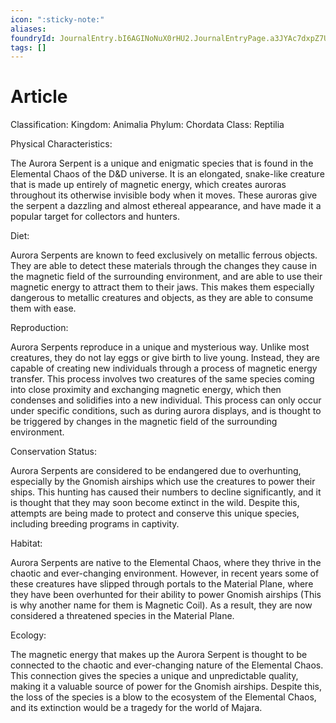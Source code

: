 ```yaml
---
icon: ":sticky-note:"
aliases: 
foundryId: JournalEntry.bI6AGINoNuX0rHU2.JournalEntryPage.a3JYAc7dxpZ7UqK6
tags: []
---
```


# Article
Classification: Kingdom: Animalia Phylum: Chordata Class: Reptilia

Physical Characteristics: 

The Aurora Serpent is a unique and enigmatic species that is found in the Elemental Chaos of the D&D universe. It is an elongated, snake-like creature that is made up entirely of magnetic energy, which creates auroras throughout its otherwise invisible body when it moves. These auroras give the serpent a dazzling and almost ethereal appearance, and have made it a popular target for collectors and hunters.

Diet: 

Aurora Serpents are known to feed exclusively on metallic ferrous objects. They are able to detect these materials through the changes they cause in the magnetic field of the surrounding environment, and are able to use their magnetic energy to attract them to their jaws. This makes them especially dangerous to metallic creatures and objects, as they are able to consume them with ease.

Reproduction: 

Aurora Serpents reproduce in a unique and mysterious way. Unlike most creatures, they do not lay eggs or give birth to live young. Instead, they are capable of creating new individuals through a process of magnetic energy transfer. This process involves two creatures of the same species coming into close proximity and exchanging magnetic energy, which then condenses and solidifies into a new individual. This process can only occur under specific conditions, such as during aurora displays, and is thought to be triggered by changes in the magnetic field of the surrounding environment.

Conservation Status: 

Aurora Serpents are considered to be endangered due to overhunting, especially by the Gnomish airships which use the creatures to power their ships. This hunting has caused their numbers to decline significantly, and it is thought that they may soon become extinct in the wild. Despite this, attempts are being made to protect and conserve this unique species, including breeding programs in captivity.

Habitat: 

Aurora Serpents are native to the Elemental Chaos, where they thrive in the chaotic and ever-changing environment. However, in recent years some of these creatures have slipped through portals to the Material Plane, where they have been overhunted for their ability to power Gnomish airships (This is why another name for them is Magnetic Coil). As a result, they are now considered a threatened species in the Material Plane.

Ecology: 

The magnetic energy that makes up the Aurora Serpent is thought to be connected to the chaotic and ever-changing nature of the Elemental Chaos. This connection gives the species a unique and unpredictable quality, making it a valuable source of power for the Gnomish airships. Despite this, the loss of the species is a blow to the ecosystem of the Elemental Chaos, and its extinction would be a tragedy for the world of Majara.
